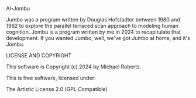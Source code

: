 AI-Jombu

Jumbo was a program written by Douglas Hofstadter between 1980 and 1982 to explore the parallel terraced scan approach to modeling human cognition.
Jombu is a program written by me in 2024 to recapitulate that development. If you wanted Jumbo, well, we've got Jumbo at home, and it's Jombu.

LICENSE AND COPYRIGHT

This software is Copyright (c) 2024 by Michael Roberts.

This is free software, licensed under:

  The Artistic License 2.0 (GPL Compatible)

